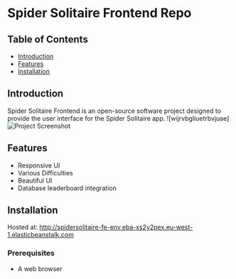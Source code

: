 # Spider Solitaire Frontend Repo
## Table of Contents

- [Introduction](#introduction)
- [Features](#features)
- [Installation](#installation)

## Introduction

Spider Solitaire Frontend is an open-source software project designed to provide the user interface for the Spider Solitaire app. 
![wijrvbgliuetrbvjuae]![Project Screenshot](https://github.com/Grad-Spider-Solitaire/SpiderSolitaiteFE/assets/159271028/57bb5012-a28f-4b12-8b41-acfea8a43a66)

## Features

- Responsive UI
- Various Difficulties
- Beautiful UI
- Database leaderboard integration

## Installation
Hosted at: http://spidersolitaire-fe-env.eba-xs2y2pex.eu-west-1.elasticbeanstalk.com

### Prerequisites

- A web browser
